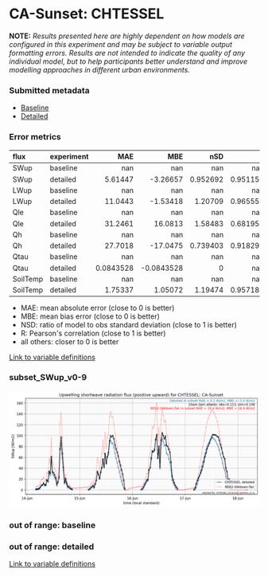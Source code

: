# CA-Sunset: CHTESSEL

**NOTE:** *Results presented here are highly dependent on how models are configured in this experiment and may be subject to variable output formatting errors. Results are not intended to indicate the quality of any individual model, but to help participants better understand and improve modelling approaches in different urban environments.*

### Submitted metadata

- [Baseline](CHTESSEL_CA-Sunset_baseline_attrs.md)
- [Detailed](CHTESSEL_CA-Sunset_detailed_attrs.md)

### Error metrics

| flux     | experiment   |         MAE |         MBE |        nSD |          R |          5th |      95th |       RMSE |      cRMSE |        AMBE |       1-nSD |         1-R |   nSkewness |   nKurtosis |     Overlap |
|:---------|:-------------|------------:|------------:|-----------:|-----------:|-------------:|----------:|-----------:|-----------:|------------:|------------:|------------:|------------:|------------:|------------:|
| SWup     | baseline     | nan         | nan         | nan        | nan        | nan          | nan       | nan        | nan        | nan         | nan         | nan         |  nan        |  nan        | nan         |
| SWup     | detailed     |   5.61447   |  -3.26657   |   0.952692 |   0.951152 |   0.76743    |   6.94363 |   9.26439  |   0.308728 |   3.26657   |   0.0473064 |   0.0488483 |    0.158768 |    3.41659  |   0.0767439 |
| LWup     | baseline     | nan         | nan         | nan        | nan        | nan          | nan       | nan        | nan        | nan         | nan         | nan         |  nan        |  nan        | nan         |
| LWup     | detailed     |  11.0443    |  -1.53418   |   1.20709  |   0.965555 |  10.08       |  17.8268  |  14.9498   |   0.355022 |   1.53418   |   0.207086  |   0.034445  |    0.231746 |    0.96326  |   0.0888541 |
| Qle      | baseline     | nan         | nan         | nan        | nan        | nan          | nan       | nan        | nan        | nan         | nan         | nan         |  nan        |  nan        | nan         |
| Qle      | detailed     |  31.2461    |  16.0813    |   1.58483  |   0.681952 |   5.79307    |  90.4852  |  55.3447   |   1.16195  |  16.0813    |   0.584823  |   0.318048  |    0.042122 |    0.357777 |   0.207289  |
| Qh       | baseline     | nan         | nan         | nan        | nan        | nan          | nan       | nan        | nan        | nan         | nan         | nan         |  nan        |  nan        | nan         |
| Qh       | detailed     |  27.7018    | -17.0475    |   0.739403 |   0.918296 |  10.2372     |  81.7087  |  48.0672   |   0.434437 |  17.0475    |   0.2606    |   0.0817041 |    0.138532 |    0.453821 |   0.144127  |
| Qtau     | baseline     | nan         | nan         | nan        | nan        | nan          | nan       | nan        | nan        | nan         | nan         | nan         |  nan        |  nan        | nan         |
| Qtau     | detailed     |   0.0843528 |  -0.0843528 |   0        | nan        |   0.00771641 |   0.26531 |   0.125777 | nan        |   0.0843528 |   1         | nan         |    1        |    1        |   0.925284  |
| SoilTemp | baseline     | nan         | nan         | nan        | nan        | nan          | nan       | nan        | nan        | nan         | nan         | nan         |  nan        |  nan        | nan         |
| SoilTemp | detailed     |   1.75337   |   1.05072   |   1.19474  |   0.957182 |   0.507019   |   5.32098 |   2.70213  |   0.374484 |   1.05072   |   0.19475   |   0.0428182 |    2.52768  |    1.01155  |   0.104346  |

 - MAE: mean absolute error (close to 0 is better)
 - MBE: mean bias error (close to 0 is better)
 - NSD: ratio of model to obs standard deviation (close to 1 is better)
 - R: Pearson's correlation (close to 1 is better)
 - all others: closer to 0 is better

[Link to variable definitions](../modelattrs/variable_definitions.md)

### <a name="subset_swup_v0-9"></a>subset_SWup_v0-9
[![CHTESSEL_CA-Sunset_subset_SWup_v0-9.png](CHTESSEL_CA-Sunset_subset_SWup_v0-9.png)](CHTESSEL_CA-Sunset_subset_SWup_v0-9.png)

### out of range: baseline


### out of range: detailed



[Link to variable definitions](../modelattrs/variable_definitions.md)

